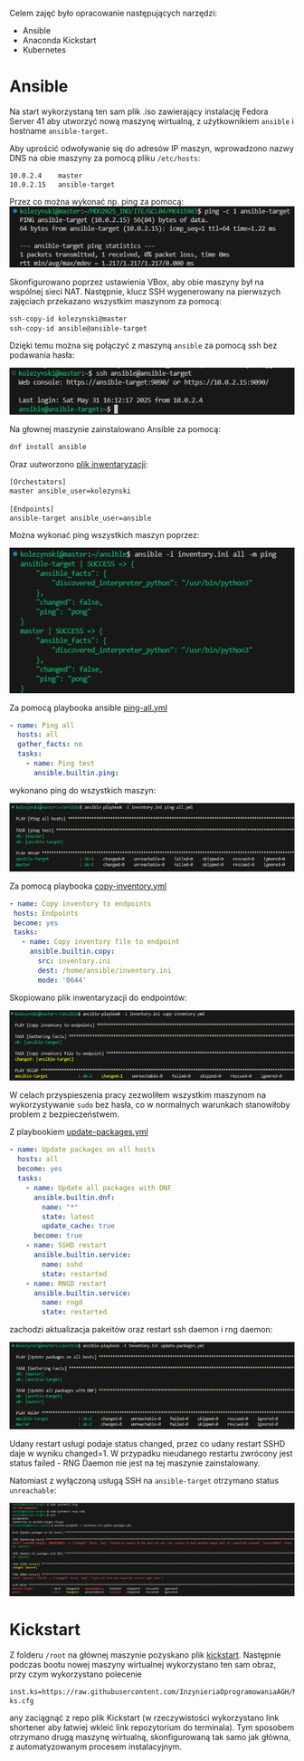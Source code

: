 Celem zajęć było opracowanie następujących narzędzi:
- Ansible
- Anaconda Kickstart
- Kubernetes

# Ansible

Na start wykorzystaną ten sam plik .iso zawierający instalację Fedora Server 41 aby utworzyć nową maszynę wirtualną, z użytkownikiem `ansible` i hostname `ansible-target`. 

Aby uprościć odwoływanie się do adresów IP maszyn, wprowadzono nazwy DNS na obie maszyny za pomocą pliku `/etc/hosts`:

```
10.0.2.4    master
10.0.2.15   ansible-target
```

Przez co można wykonać np. ping za pomocą:
![img](102.PNG)

Skonfigurowano poprzez ustawienia VBox, aby obie maszyny był na wspólnej sieci NAT. Następnie, klucz SSH wygenerowany na pierwszych zajęciach przekazano wszystkim maszynom za pomocą:

```bash
ssh-copy-id kolezynski@master
ssh-copy-id ansible@ansible-target
```

Dzięki temu można się połączyć z maszyną `ansible` za pomocą ssh bez podawania hasła:

![img](101.PNG)

Na głownej maszynie zainstalowano Ansible za pomocą:

```bash
dnf install ansible
```

Oraz uutworzono [plik inwentaryzacji](inventory.ini):

```
[Orchestators]
master ansible_user=kolezynski

[Endpoints]
ansible-target ansible_user=ansible
```

Można wykonać ping wszystkich maszyn poprzez:

![img](103.PNG)

Za pomocą playbooka ansible [ping-all.yml](ping-all.yml)

```yml
- name: Ping all 
  hosts: all
  gather_facts: no
  tasks:
    - name: Ping test
      ansible.builtin.ping:
```

 wykonano ping do wszystkich maszyn:

 ![img](104.PNG)

 Za pomocą playbooka [copy-inventory.yml](copy-inventory.yml)

 ```yml
 - name: Copy inventory to endpoints
  hosts: Endpoints
  become: yes
  tasks:
    - name: Copy inventory file to endpoint
      ansible.builtin.copy:
        src: inventory.ini
        dest: /home/ansible/inventory.ini
        mode: '0644'
```

Skopiowano plik inwentaryzacji do endpointów:

![img](105.PNG)

W celach przyspieszenia pracy zezwoliłem wszystkim maszynom na wykorzystywanie `sudo` bez hasła, co w normalnych warunkach stanowiłoby problem z bezpieczeństwem.

Z playbookiem [update-packages.yml](update-packages.yml)

```yml
- name: Update packages on all hosts
  hosts: all
  become: yes
  tasks:
    - name: Update all packages with DNF
      ansible.builtin.dnf:
        name: "*"
        state: latest
        update_cache: true
      become: true
    - name: SSHD restart
      ansible.builtin.service:
        name: sshd 
        state: restarted 
    - name: RNGD restart 
      ansible.builtin.service: 
        name: rngd 
        state: restarted 
```

zachodzi aktualizacja pakeitów oraz restart ssh daemon i rng daemon:

![img](106.PNG)

Udany restart usługi podaje status changed, przez co udany restart SSHD daje w wyniku changed=1. W przypadku nieudanego restartu zwrócony jest status failed - RNG Daemon nie jest na tej maszynie zainstalowany. 

Natomiast z wyłączoną usługą SSH na `ansible-target` otrzymano status `unreachable`:

![img](107.PNG)

# Kickstart

Z folderu `/root` na głównej maszynie pozyskano plik [kickstart](anaconda-ks.cfg). Następnie podczas bootu nowej maszyny wirtualnej wykorzystano ten sam obraz, przy czym wykorzystano polecenie

```
inst.ks=https://raw.githubusercontent.com/InzynieriaOprogramowaniaAGH/MDO2025_INO/refs/heads/MK415983/ITE/GCL04/MK415983/Sprawozdanie3/anaconda-ks.cfg
```

any zaciągnąć z repo plik Kickstart (w rzeczywistości wykorzystano link shortener aby łatwiej wkleić link repozytorium do terminala). Tym sposobem otrzymano drugą maszynę wirtualną, skonfigurowaną tak samo jak główna, z automatyzowanym procesem instalacyjnym. 